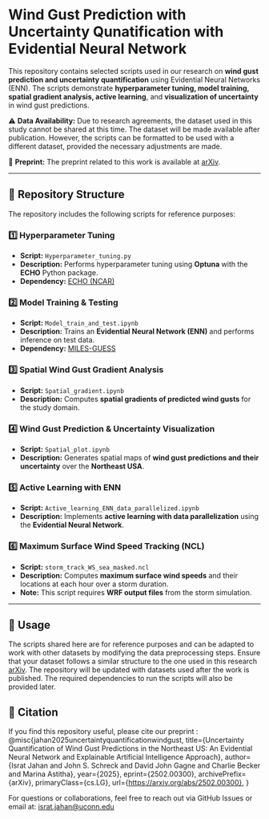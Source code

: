 # Wind Gust Prediction with Uncertainty Qunatification with Evidential Neural Network

This repository contains selected scripts used in our research on **wind gust prediction and uncertainty quantification** using Evidential Neural Networks (ENN). The scripts demonstrate **hyperparameter tuning, model training, spatial gradient analysis, active learning**, and **visualization of uncertainty** in wind gust predictions.  

⚠️ **Data Availability:** Due to research agreements, the dataset used in this study cannot be shared at this time. The dataset will be made available after publication. However, the scripts can be formatted to be used with a different dataset, provided the necessary adjustments are made.  

📄 **Preprint:** The preprint related to this work is available at [arXiv](https://doi.org/10.48550/arXiv.2502.00300).  

---
## **📂 Repository Structure**
The repository includes the following scripts for reference purposes:

### **1️⃣ Hyperparameter Tuning**
- **Script:** `Hyperparameter_tuning.py`
- **Description:** Performs hyperparameter tuning using **Optuna** with the **ECHO** Python package.
- **Dependency:** [ECHO (NCAR)](https://github.com/NCAR/echo-opt)

### **2️⃣ Model Training & Testing**
- **Script:** `Model_train_and_test.ipynb`
- **Description:** Trains an **Evidential Neural Network (ENN)** and performs inference on test data.
- **Dependency:** [MILES-GUESS](https://github.com/ai2es/miles-guess/tree/main/mlguess)

### **3️⃣ Spatial Wind Gust Gradient Analysis**
- **Script:** `Spatial_gradient.ipynb`
- **Description:** Computes **spatial gradients of predicted wind gusts** for the study domain.

### **4️⃣ Wind Gust Prediction & Uncertainty Visualization**
- **Script:** `Spatial_plot.ipynb`
- **Description:** Generates spatial maps of **wind gust predictions and their uncertainty** over the **Northeast USA**.

### **5️⃣ Active Learning with ENN**
- **Script:** `Active_learning_ENN_data_parallelized.ipynb`
- **Description:** Implements **active learning with data parallelization** using the **Evidential Neural Network**.

### **6️⃣ Maximum Surface Wind Speed Tracking (NCL)**
- **Script:** `storm_track_WS_sea_masked.ncl`
- **Description:** Computes **maximum surface wind speeds** and their locations at each hour over a storm duration.
- **Note:** This script requires **WRF output files** from the storm simulation.

---

## **🔧 Usage**
The scripts shared here are for reference purposes and can be adapted to work with other datasets by modifying the data preprocessing steps. Ensure that your dataset follows a similar structure to the one used in this research [arXiv](https://doi.org/10.48550/arXiv.2502.00300). The repository will be updated with datasets used after the work is published. The required dependencies to run the scripts will also be provided later.

## **📜 Citation**
If you find this repository useful, please cite our preprint :
@misc{jahan2025uncertaintyquantificationwindgust,
      title={Uncertainty Quantification of Wind Gust Predictions in the Northeast US: An Evidential Neural Network and Explainable Artificial Intelligence Approach}, 
      author={Israt Jahan and John S. Schreck and David John Gagne and Charlie Becker and Marina Astitha},
      year={2025},
      eprint={2502.00300},
      archivePrefix={arXiv},
      primaryClass={cs.LG},
      url={https://arxiv.org/abs/2502.00300}, 
}

For questions or collaborations, feel free to reach out via GitHub Issues or email at: israt.jahan@uconn.edu

